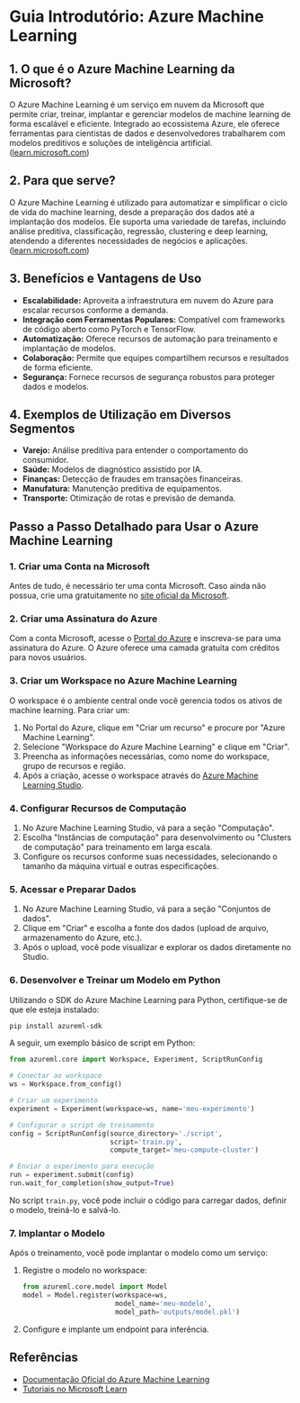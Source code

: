 # Guia Introdutório: Azure Machine Learning

## 1. O que é o Azure Machine Learning da Microsoft?

O Azure Machine Learning é um serviço em nuvem da Microsoft que permite criar, treinar, implantar e gerenciar modelos de machine learning de forma escalável e eficiente. Integrado ao ecossistema Azure, ele oferece ferramentas para cientistas de dados e desenvolvedores trabalharem com modelos preditivos e soluções de inteligência artificial. ([learn.microsoft.com](https://learn.microsoft.com/en-us/azure/machine-learning/?view=azureml-api-2&utm_source=chatgpt.com))

## 2. Para que serve?

O Azure Machine Learning é utilizado para automatizar e simplificar o ciclo de vida do machine learning, desde a preparação dos dados até a implantação dos modelos. Ele suporta uma variedade de tarefas, incluindo análise preditiva, classificação, regressão, clustering e deep learning, atendendo a diferentes necessidades de negócios e aplicações. ([learn.microsoft.com](https://learn.microsoft.com/en-us/training/modules/intro-to-azure-ml/?utm_source=chatgpt.com))

## 3. Benefícios e Vantagens de Uso

- **Escalabilidade:** Aproveita a infraestrutura em nuvem do Azure para escalar recursos conforme a demanda.
- **Integração com Ferramentas Populares:** Compatível com frameworks de código aberto como PyTorch e TensorFlow.
- **Automatização:** Oferece recursos de automação para treinamento e implantação de modelos.
- **Colaboração:** Permite que equipes compartilhem recursos e resultados de forma eficiente.
- **Segurança:** Fornece recursos de segurança robustos para proteger dados e modelos.

## 4. Exemplos de Utilização em Diversos Segmentos

- **Varejo:** Análise preditiva para entender o comportamento do consumidor.
- **Saúde:** Modelos de diagnóstico assistido por IA.
- **Finanças:** Detecção de fraudes em transações financeiras.
- **Manufatura:** Manutenção preditiva de equipamentos.
- **Transporte:** Otimização de rotas e previsão de demanda.

## Passo a Passo Detalhado para Usar o Azure Machine Learning

### 1. Criar uma Conta na Microsoft

Antes de tudo, é necessário ter uma conta Microsoft. Caso ainda não possua, crie uma gratuitamente no [site oficial da Microsoft](https://account.microsoft.com/account).

### 2. Criar uma Assinatura do Azure

Com a conta Microsoft, acesse o [Portal do Azure](https://portal.azure.com/) e inscreva-se para uma assinatura do Azure. O Azure oferece uma camada gratuita com créditos para novos usuários.

### 3. Criar um Workspace no Azure Machine Learning

O workspace é o ambiente central onde você gerencia todos os ativos de machine learning. Para criar um:

1. No Portal do Azure, clique em "Criar um recurso" e procure por "Azure Machine Learning".
2. Selecione "Workspace do Azure Machine Learning" e clique em "Criar".
3. Preencha as informações necessárias, como nome do workspace, grupo de recursos e região.
4. Após a criação, acesse o workspace através do [Azure Machine Learning Studio](https://ml.azure.com/).

### 4. Configurar Recursos de Computação

1. No Azure Machine Learning Studio, vá para a seção "Computação".
2. Escolha "Instâncias de computação" para desenvolvimento ou "Clusters de computação" para treinamento em larga escala.
3. Configure os recursos conforme suas necessidades, selecionando o tamanho da máquina virtual e outras especificações.

### 5. Acessar e Preparar Dados

1. No Azure Machine Learning Studio, vá para a seção "Conjuntos de dados".
2. Clique em "Criar" e escolha a fonte dos dados (upload de arquivo, armazenamento do Azure, etc.).
3. Após o upload, você pode visualizar e explorar os dados diretamente no Studio.

### 6. Desenvolver e Treinar um Modelo em Python

Utilizando o SDK do Azure Machine Learning para Python, certifique-se de que ele esteja instalado:

```bash
pip install azureml-sdk
```

A seguir, um exemplo básico de script em Python:

```python
from azureml.core import Workspace, Experiment, ScriptRunConfig

# Conectar ao workspace
ws = Workspace.from_config()

# Criar um experimento
experiment = Experiment(workspace=ws, name='meu-experimento')

# Configurar o script de treinamento
config = ScriptRunConfig(source_directory='./script',
                         script='train.py',
                         compute_target='meu-compute-cluster')

# Enviar o experimento para execução
run = experiment.submit(config)
run.wait_for_completion(show_output=True)
```

No script `train.py`, você pode incluir o código para carregar dados, definir o modelo, treiná-lo e salvá-lo.

### 7. Implantar o Modelo

Após o treinamento, você pode implantar o modelo como um serviço:

1. Registre o modelo no workspace:
    ```python
    from azureml.core.model import Model
    model = Model.register(workspace=ws,
                           model_name='meu-modelo',
                           model_path='outputs/model.pkl')
    ```

2. Configure e implante um endpoint para inferência.

## Referências

- [Documentação Oficial do Azure Machine Learning](https://learn.microsoft.com/en-us/azure/machine-learning/?view=azureml-api-2)
- [Tutoriais no Microsoft Learn](https://learn.microsoft.com/en-us/training/modules/intro-to-azure-ml/)

